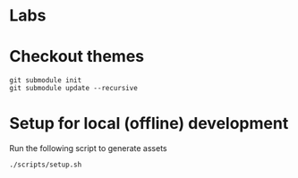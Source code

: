 Labs
====

# Checkout themes

```
git submodule init
git submodule update --recursive
```

# Setup for local (offline) development

Run the following script to generate assets

```
./scripts/setup.sh
```
